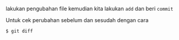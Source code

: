 lakukan pengubahan file kemudian kita lakukan `add` dan beri `commit` 

Untuk cek perubahan sebelum dan sesudah dengan cara
```BASH
$ git diff
```
